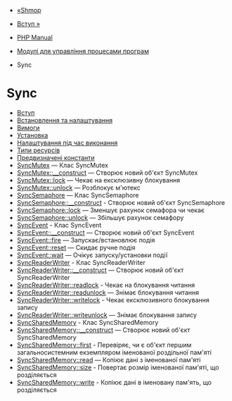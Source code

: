 - [«Shmop](class.shmop.md)
- [Вступ »](intro.sync.md)

- [PHP Manual](index.md)
- [Модулі для управління процесами програм](refs.fileprocess.process.md)
- Sync

# Sync

- [Вступ](intro.sync.md)
- [Встановлення та налаштування](sync.setup.md)
- [Вимоги](sync.requirements.md)
- [Установка](sync.installation.md)
- [Налаштування під час виконання](sync.configuration.md)
- [Типи ресурсів](sync.resources.md)
- [Предвизначені константи](sync.constants.md)
- [SyncMutex](class.syncmutex.md) — Клас SyncMutex
- [SyncMutex::\_\_construct](syncmutex.construct.md) — Створює
новий об'єкт SyncMutex
- [SyncMutex::lock](syncmutex.lock.md) — Чекає на ексклюзивну
блокування
- [SyncMutex::unlock](syncmutex.unlock.md) — Розблокує
м'ютекс
- [SyncSemaphore](class.syncsemaphore.md) — Клас SyncSemaphore
- [SyncSemaphore::\_\_construct](syncsemaphore.construct.md) -
Створює новий об'єкт SyncSemaphore
- [SyncSemaphore::lock](syncsemaphore.lock.md) — Зменшує рахунок
семафора чи чекає
- [SyncSemaphore::unlock](syncsemaphore.unlock.md) — Збільшує
рахунок семафору
- [SyncEvent](class.syncevent.md) - Клас SyncEvent
- [SyncEvent::\_\_construct](syncevent.construct.md) — Створює
новий об'єкт SyncEvent
- [SyncEvent::fire](syncevent.fire.md) — Запускає/встановлює
подія
- [SyncEvent::reset](syncevent.reset.md) — Скидає ручне
подія
- [SyncEvent::wait](syncevent.wait.md) — Очікує
запуску/установки події
- [SyncReaderWriter](class.syncreaderwriter.md) - Клас
SyncReaderWriter
- [SyncReaderWriter::\_\_construct](syncreaderwriter.construct.md)
— Створює новий об'єкт SyncReaderWriter
- [SyncReaderWriter::readlock](syncreaderwriter.readlock.md) -
Чекає на блокування читання
- [SyncReaderWriter::readunlock](syncreaderwriter.readunlock.md)
— Знімає блокування читання
- [SyncReaderWriter::writelock](syncreaderwriter.writelock.md) -
Чекає ексклюзивного блокування запису
- [SyncReaderWriter::writeunlock](syncreaderwriter.writeunlock.md)
— Знімає блокування запису
- [SyncSharedMemory](class.syncsharedmemory.md) - Клас
SyncSharedMemory
- [SyncSharedMemory::\_\_construct](syncsharedmemory.construct.md)
— Створює новий об'єкт SyncSharedMemory
- [SyncSharedMemory::first](syncsharedmemory.first.md) -
Перевіряє, чи є об'єкт першим загальносистемним екземпляром
іменованої роздільної пам'яті
- [SyncSharedMemory::read](syncsharedmemory.read.md) — Копіює
дані з іменованої пам'яті
- [SyncSharedMemory::size](syncsharedmemory.size.md) -
Повертає розмір іменованої пам'яті, що розділяється
- [SyncSharedMemory::write](syncsharedmemory.write.md) -
Копіює дані в іменовану пам'ять, що розділяється
